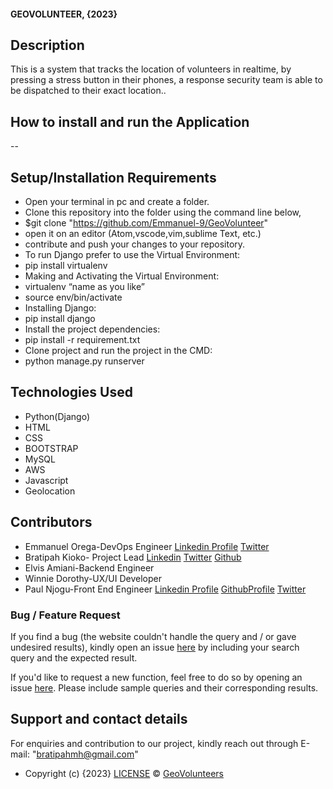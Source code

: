 #### GEOVOLUNTEER, {2023}
## Description
This is a system that tracks the location of volunteers in realtime, by pressing a stress button in their phones, a response security team is able to be dispatched to their exact location..

## How to install and run the Application 
--

## Setup/Installation Requirements
* Open your terminal in pc and create a folder.
* Clone this repository into the folder using the command line below,
* $git clone "https://github.com/Emmanuel-9/GeoVolunteer"
* open it on an editor (Atom,vscode,vim,sublime Text, etc.)
* contribute and push your changes to your repository.
* To run Django prefer to use the Virtual Environment:
* pip install virtualenv
* Making and Activating the Virtual Environment:
* virtualenv “name as you like”
* source env/bin/activate
* Installing Django:
* pip install django
* Install the project dependencies:
* pip install -r requirement.txt
* Clone project and run the project in the CMD:
* python manage.py runserver 
## Technologies Used
* Python(Django)
* HTML
* CSS
* BOOTSTRAP
* MySQL
* AWS
* Javascript
* Geolocation
## Contributors
* Emmanuel Orega-DevOps Engineer
[Linkedin Profile](https://www.linkedin.com/in/emmanuel-orega-5400b2196/)
[Twitter](https://twitter.com/Emmanuel_Orega)
* Bratipah Kioko- Project Lead
[Linkedin](https://www.linkedin.com/in/bratipah-kioko/)
[Twitter](https://twitter.com/Alienate_B)
[Github](https://github.com/Bratipah)
* Elvis Amiani-Backend Engineer
* Winnie Dorothy-UX/UI Developer
* Paul Njogu-Front End Engineer
[Linkedin Profile](https://www.linkedin.com/in/paul-njogu-02b413214/ )
[GithubProfile](https://github.com/njogubless)
[Twitter](https://twitter.com/njogubless1)
### Bug / Feature Request

If you find a bug (the website couldn't handle the query and / or gave undesired results), kindly open an issue [here](https://github.com/Emmanuel-9/GeoVolunteer/issues) by including your search query and the expected result.

If you'd like to request a new function, feel free to do so by opening an issue [here](https://github.com/Emmanuel-9/GeoVolunteer/issues). Please include sample queries and their corresponding results.

## Support and contact details
For enquiries and contribution to our project, kindly reach out through E-mail: "bratipahmh@gmail.com"

* Copyright (c) {2023} [LICENSE](https://github.com/Emmanuel-9/GeoVolunteer) © [GeoVolunteers](https://github.com/Emmanuel-9/GeoVolunteer)
